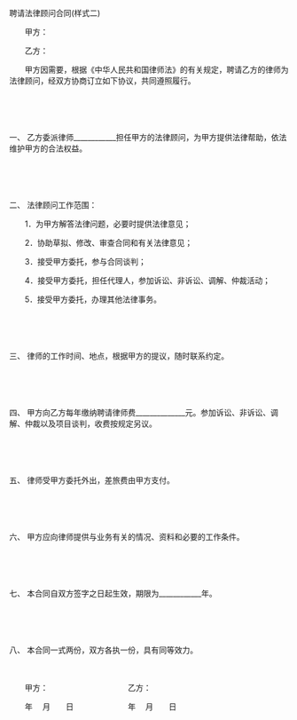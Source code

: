 



聘请法律顾问合同(样式二)



 

　　甲方：

　　乙方：　　

　　甲方因需要，根据《中华人民共和国律师法》的有关规定，聘请乙方的律师为法律顾问，经双方协商订立如下协议，共同遵照履行。

　　

　　

一、
乙方委派律师____________担任甲方的法律顾问，为甲方提供法律帮助，依法维护甲方的合法权益。

　　

　　

二、
法律顾问工作范围：

　　1．为甲方解答法律问题，必要时提供法律意见；

　　2．协助草拟、修改、审查合同和有关法律意见；

　　3．接受甲方委托，参与合同谈判；

　　4．接受甲方委托，担任代理人，参加诉讼、非诉讼、调解、仲裁活动；

　　5．接受甲方委托，办理其他法律事务。

　　

　　

三、
律师的工作时间、地点，根据甲方的提议，随时联系约定。

　　

　　

四、
甲方向乙方每年缴纳聘请律师费______________元。参加诉讼、非诉讼、调解、仲裁以及项目谈判，收费按规定另议。

　　

　　

五、
律师受甲方委托外出，差旅费由甲方支付。

　　

　　

六、
甲方应向律师提供与业务有关的情况、资料和必要的工作条件。

　　

　　

七、
本合同自双方签字之日起生效，期限为____________年。

　　

　　

八、
本合同一式两份，双方各执一份，具有同等效力。　　

　　

　　甲方：　　　　　　　　　　 乙方：

　　年　 月　　日　　　　　　　年　 月　　日

　　